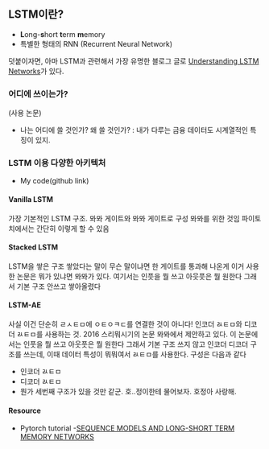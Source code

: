 ## LSTM이란?

- **L**ong-**s**hort **t**erm **m**emory
- 특별한 형태의 RNN (Recurrent Neural Network)

덧붙이자면, 
아마 LSTM과 관련해서 가장 유명한 블로그 글로 [Understanding LSTM Networks](https://colah.github.io/posts/2015-08-Understanding-LSTMs/)가 있다.

### 어디에 쓰이는가?
(사용 논문)

- 나는 어디에 쓸 것인가? 왜 쓸 것인가?
: 내가 다루는 금융 데이터도 시계열적인 특징이 있지.

### LSTM 이용 다양한 아키텍처
- My code(github link)
#### Vanilla LSTM
가장 기본적인 LSTM 구조. 
뫄뫄 게이트와 뫄뫄 게이트로 구성
뫄뫄를 위한 것임
파이토치에서는 간단히 이렇게 할 수 있음

#### Stacked LSTM
LSTM을 쌓은 구조
쌓았다는 말이 무슨 말이냐면 
한 게이트를 통과해 나온게 
이거 사용한 논문은 뭐가 있냐면 뫄뫄가 있다.
여기서는 인풋을 뭘 쓰고 아웃풋은 뭘 원한다
그래서 기본 구조 안쓰고 쌓아올렸다

#### LSTM-AE
사실 이건 단순히 ㄹㅅㅌㅁ에 ㅇㅌㅇㅋㄷ를 연결한 것이 아니다! 
인코더 ㄽㅌㅁ와 디코더 ㄽㅌㅁ를 사용하는 것.
2016 스리뭐시기의 논문 뫄뫄에서 제안하고 있다.
이 논문에서는 인풋을 뭘 쓰고 아웃풋은 뭘 원한다
그래서 기본 구조 쓰지 않고 인코더 디코더 구조를 쓰는데, 
이때 데이터 특성이 뭐뭐여서 ㄽㅌㅁ를 사용한다. 
구성은 다음과 같다
- 인코더 ㄽㅌㅁ
- 디코더 ㄽㅌㅁ
- 뭔가 세번째 구조가 있을 것만 같군.
호..정이한테 물어보자. 호정아 사랑해.
 
 #### Resource
- Pytorch tutorial
-[SEQUENCE MODELS AND LONG-SHORT TERM MEMORY NETWORKS](https://pytorch.org/tutorials/beginner/nlp/sequence_models_tutorial.html)
